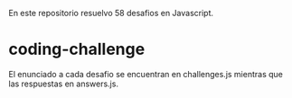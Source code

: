 En este repositorio resuelvo 58 desafios en Javascript.
# coding-challenge
  El enunciado a cada desafio se encuentran en challenges.js mientras que las respuestas en answers.js.
